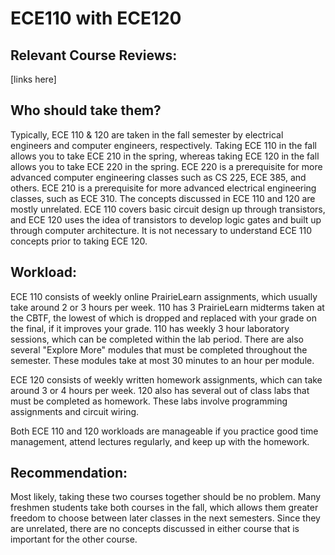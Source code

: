 # ECE110 with ECE120

## Relevant Course Reviews:
[links here]

## Who should take them?
Typically, ECE 110 & 120 are taken in the fall semester by electrical engineers and computer engineers, respectively. Taking ECE 110 in the fall allows you to take ECE 210 in the spring, whereas taking ECE 120 in the fall allows you to take ECE 220 in the spring. ECE 220 is a prerequisite for more advanced computer engineering classes such as CS 225, ECE 385, and others. ECE 210 is a prerequisite for more advanced electrical engineering classes, such as ECE 310. The concepts discussed in ECE 110 and 120 are mostly unrelated. ECE 110 covers basic circuit design up through transistors, and ECE 120 uses the idea of transistors to develop logic gates and built up through computer architecture. It is not necessary to understand ECE 110 concepts prior to taking ECE 120.

## Workload:
ECE 110 consists of weekly online PrairieLearn assignments, which usually take around 2 or 3 hours per week. 110 has 3 PrairieLearn midterms taken at the CBTF, the lowest of which is dropped and replaced with your grade on the final, if it improves your grade. 110 has weekly 3 hour laboratory sessions, which can be completed within the lab period. There are also several "Explore More" modules that must be completed throughout the semester. These modules take at most 30 minutes to an hour per module.

ECE 120 consists of weekly written homework assignments, which can take around 3 or 4 hours per week. 120 also has several out of class labs that must be completed as homework. These labs involve programming assignments and circuit wiring.

Both ECE 110 and 120 workloads are manageable if you practice good time management, attend lectures regularly, and keep up with the homework.

## Recommendation:
Most likely, taking these two courses together should be no problem. Many freshmen students take both courses in the fall, which allows them greater freedom to choose between later classes in the next semesters. Since they are unrelated, there are no concepts discussed in either course that is important for the other course. 